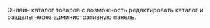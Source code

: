 Онлайн каталог товаров с возможность редактировать каталог и разделы через административную панель.
